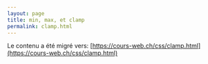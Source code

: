 ```yaml
---
layout: page
title: min, max, et clamp
permalink: clamp.html
---
```


Le contenu a été migré vers: [https://cours-web.ch/css/clamp.html](https://cours-web.ch/css/clamp.html)